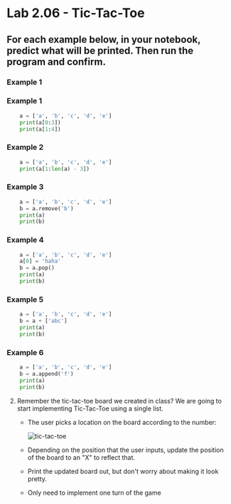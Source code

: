 # Lab 2.06 - Tic-Tac-Toe

## For each example below, in your notebook, predict what will be printed. Then run the program and confirm. 

### Example 1

### Example 1

```python
    a = ['a', 'b', 'c', 'd', 'e']
    print(a[0:3])
    print(a[1:4])
```

### Example 2

```python
    a = ['a', 'b', 'c', 'd', 'e']
    print(a[1:len(a) - 3])
```
### Example 3
    
```python
    a = ['a', 'b', 'c', 'd', 'e']
    b = a.remove('b')
    print(a)
    print(b)
```
### Example 4
    
```python
    a = ['a', 'b', 'c', 'd', 'e']
    a[0] = 'haha'
    b = a.pop()
    print(a)
    print(b)
```
### Example 5
    
```python
    a = ['a', 'b', 'c', 'd', 'e']
    b = a + ['abc']
    print(a)
    print(b)
```
### Example 6
    
```python
    a = ['a', 'b', 'c', 'd', 'e']
    b = a.append('f')
    print(a)
    print(b)
```

2) Remember the tic-tac-toe board we created in class? We are going to start implementing Tic-Tac-Toe using a single list.

    * The user picks a location on the board according to the number: 

        ![tic-tac-toe](https://encrypted-tbn3.gstatic.com/images?q=tbn:ANd9GcRrA_MowUM-KZXl1CpkrQhi8W505dM3cxZG1787i9qFz8KefqFkIQ)

    * Depending on the position that the user inputs, update the position of the board to an "X" to reflect that.
    * Print the updated board out, but don't worry about making it look pretty.
    * Only need to implement one turn of the game
